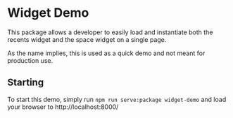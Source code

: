 # Widget Demo

This package allows a developer to easily load and instantiate both the
recents widget and the space widget on a single page.

As the name implies, this is used as a quick demo and not meant for
production use.

## Starting

To start this demo, simply run `npm run serve:package widget-demo` and
load your browser to http://localhost:8000/
